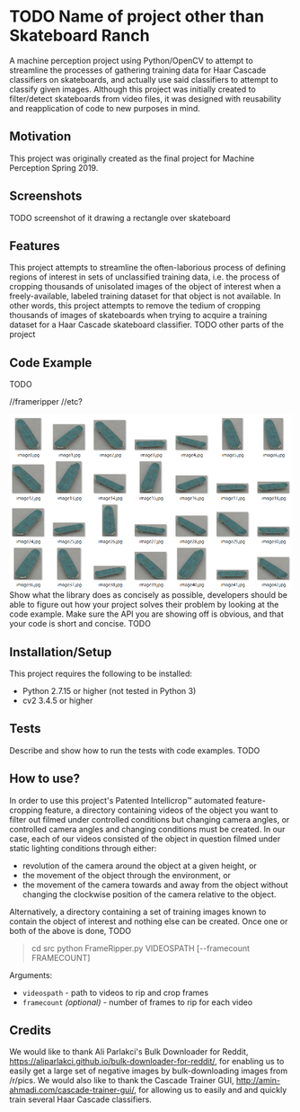 ﻿# TODO Name of project other than Skateboard Ranch

A machine perception project using Python/OpenCV to attempt to streamline the processes of gathering training data for Haar Cascade classifiers on skateboards, and actually use said classifiers to attempt to classify given images.
Although this project was initially created to filter/detect skateboards from video files, it was designed with reusability and reapplication of code to new purposes in mind.

## Motivation

This project was originally created as the final project for Machine Perception Spring 2019.

## Screenshots

TODO screenshot of it drawing a rectangle over skateboard

## Features

This project attempts to streamline the often-laborious process of defining regions of interest in sets of unclassified training data, i.e. the process of cropping thousands of unisolated images of the object of interest when a freely-available, labeled training dataset for that object is not available. 
In other words, this project attempts to remove the tedium of cropping thousands of images of skateboards when trying to acquire a training dataset for a Haar Cascade skateboard classifier.
TODO other parts of the project

## Code Example
TODO

//frameripper //etc?

![[example generated images]](docs/example_images.png "example generated images")
Show what the library does as concisely as possible, developers should be able to figure out how your project solves their problem by looking at the code example. Make sure the API you are showing off is obvious, and that your code is short and concise.
TODO

## Installation/Setup

This project requires the following to be installed:

- Python 2.7.15 or higher (not tested in Python 3)
- cv2 3.4.5 or higher

## Tests

Describe and show how to run the tests with code examples.
TODO

## How to use?

In order to use this project's Patented Intellicrop™ automated feature-cropping feature, a directory containing videos of the object you want to filter out filmed under controlled conditions but changing camera angles, or controlled camera angles and changing conditions must be created. In our case, each of our videos consisted of the object in question filmed under static lighting conditions through either:
* revolution of the camera around the object at a given height, or
* the movement of the object through the environment, or
* the movement of the camera towards and away from the object without changing the clockwise position of the camera relative to the object.

Alternatively, a directory containing a set of training images known to contain the object of interest and nothing else can be created.
Once one or both of the above is done, TODO

> cd src
> python FrameRipper.py VIDEOSPATH [--framecount FRAMECOUNT] 

Arguments:
- `videospath` - path to videos to rip and crop frames
- `framecount` *(optional)* - number of frames to rip for each video


## Credits

We would like to thank Ali Parlakci's Bulk Downloader for Reddit, https://aliparlakci.github.io/bulk-downloader-for-reddit/, for enabling us to easily get a large set of negative images by bulk-downloading images from /r/pics.
We would also like to thank the Cascade Trainer GUI, http://amin-ahmadi.com/cascade-trainer-gui/, for allowing us to easily and and quickly train several Haar Cascade classifiers.